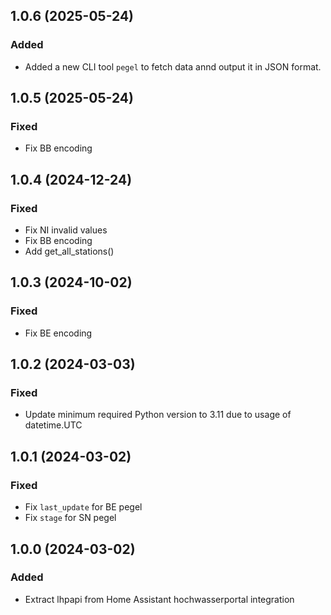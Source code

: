 ## 1.0.6 (2025-05-24)
### Added
- Added a new CLI tool `pegel` to fetch data annd output it in JSON format.

## 1.0.5 (2025-05-24)
### Fixed
- Fix BB encoding

## 1.0.4 (2024-12-24)
### Fixed
- Fix NI invalid values
- Fix BB encoding
- Add get_all_stations()

## 1.0.3 (2024-10-02)
### Fixed
- Fix BE encoding

## 1.0.2 (2024-03-03)
### Fixed
- Update minimum required Python version to 3.11 due to usage of datetime.UTC

## 1.0.1 (2024-03-02)
### Fixed
- Fix `last_update` for BE pegel
- Fix `stage` for SN pegel

## 1.0.0 (2024-03-02)
### Added
- Extract lhpapi from Home Assistant hochwasserportal integration
